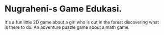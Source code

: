 # Nugraheni-s Game Edukasi.


It's a fun little 2D game about a girl who is out in the forest discovering what is there to do. An adventure puzzle game about a math game.
